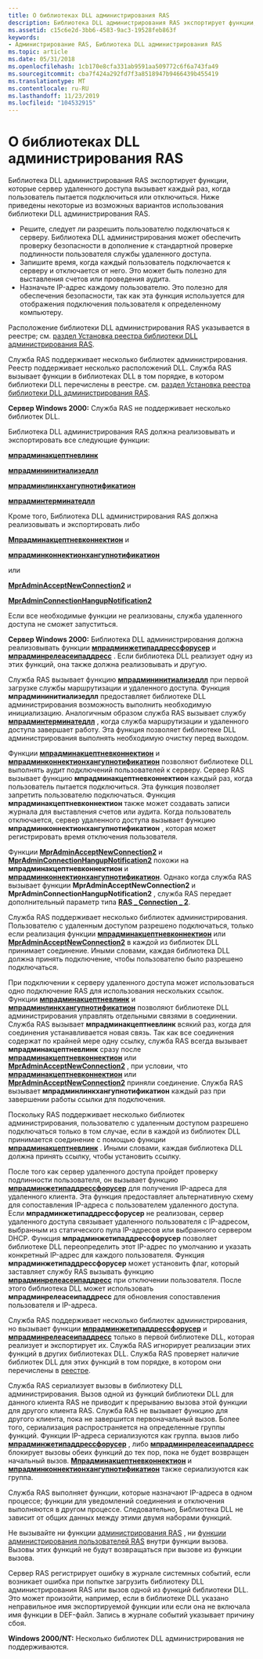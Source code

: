 ```yaml
---
title: О библиотеках DLL администрирования RAS
description: Библиотека DLL администрирования RAS экспортирует функции, которые сервер удаленного доступа вызывает каждый раз, когда пользователь пытается подключиться или отключиться.
ms.assetid: c15c6e2d-3bb6-4583-9ac3-19528feb863f
keywords:
- Администрирование RAS, Библиотека DLL администрирования RAS
ms.topic: article
ms.date: 05/31/2018
ms.openlocfilehash: 1cb170e8cfa331ab9591aa509772c6f6a743fa49
ms.sourcegitcommit: cba7f424a292fd7f3a8518947b9466439b455419
ms.translationtype: MT
ms.contentlocale: ru-RU
ms.lasthandoff: 11/23/2019
ms.locfileid: "104532915"
---
```

# <a name="about-ras-administration-dlls"></a>О библиотеках DLL администрирования RAS

Библиотека DLL администрирования RAS экспортирует функции, которые сервер удаленного доступа вызывает каждый раз, когда пользователь пытается подключиться или отключиться. Ниже приведены некоторые из возможных вариантов использования библиотеки DLL администрирования RAS.

-   Решите, следует ли разрешить пользователю подключаться к серверу. Библиотека DLL администрирования может обеспечить проверку безопасности в дополнение к стандартной проверке подлинности пользователя службы удаленного доступа.
-   Запишите время, когда каждый пользователь подключается к серверу и отключается от него. Это может быть полезно для выставления счетов или проведения аудита.
-   Назначьте IP-адрес каждому пользователю. Это полезно для обеспечения безопасности, так как эта функция используется для отображения подключения пользователя к определенному компьютеру.

Расположение библиотеки DLL администрирования RAS указывается в реестре; см. [раздел Установка реестра библиотеки DLL администрирования RAS](ras-administration-dll-registry-setup.md).

Служба RAS поддерживает несколько библиотек администрирования. Реестр поддерживает несколько расположений DLL. Служба RAS вызывает функции в библиотеках DLL в том порядке, в котором библиотеки DLL перечислены в реестре. см. [раздел Установка реестра библиотеки DLL администрирования RAS](ras-administration-dll-registry-setup.md).

**Сервер Windows 2000:** Служба RAS не поддерживает несколько библиотек DLL.

Библиотека DLL администрирования RAS должна реализовывать и экспортировать все следующие функции:

[**мпрадминакцептневлинк**](/windows/desktop/api/Mprapi/nf-mprapi-mpradminacceptnewlink)

[**мпрадмининитиализедлл**](/windows/desktop/api/Mprapi/nf-mprapi-mpradmininitializedll)

[**мпрадминлинкхангупнотификатион**](/windows/desktop/api/Mprapi/nf-mprapi-mpradminlinkhangupnotification)

[**мпрадминтерминатедлл**](/windows/desktop/api/Mprapi/nf-mprapi-mpradminterminatedll)

Кроме того, Библиотека DLL администрирования RAS должна реализовывать и экспортировать либо

[**Мпрадминакцептневконнектион**](/windows/desktop/api/Mprapi/nf-mprapi-mpradminacceptnewconnection) и

[**мпрадминконнектионхангупнотификатион**](/windows/desktop/api/Mprapi/nf-mprapi-mpradminconnectionhangupnotification)

или

[**MprAdminAcceptNewConnection2**](/windows/desktop/api/Mprapi/nf-mprapi-mpradminacceptnewconnection2) и

[**MprAdminConnectionHangupNotification2**](/windows/desktop/api/Mprapi/nf-mprapi-mpradminconnectionhangupnotification2)

Если все необходимые функции не реализованы, служба удаленного доступа не сможет запуститься.

**Сервер Windows 2000:** Библиотека DLL администрирования должна реализовывать функции [**мпрадминжетипаддрессфорусер**](/windows/desktop/api/Mprapi/nf-mprapi-mpradmingetipaddressforuser) и [**мпрадминрелеасеипаддресс**](/windows/desktop/api/Mprapi/nf-mprapi-mpradminreleaseipaddress) . Если библиотека DLL реализует одну из этих функций, она также должна реализовывать и другую.

Служба RAS вызывает функцию [**мпрадмининитиализедлл**](/windows/desktop/api/Mprapi/nf-mprapi-mpradmininitializedll) при первой загрузке службы маршрутизации и удаленного доступа. Функция **мпрадмининитиализедлл** предоставляет библиотеке DLL администрирования возможность выполнить необходимую инициализацию. Аналогичным образом служба RAS вызывает службу [**мпрадминтерминатедлл**](/windows/desktop/api/Mprapi/nf-mprapi-mpradminterminatedll) , когда служба маршрутизации и удаленного доступа завершает работу. Эта функция позволяет библиотеке DLL администрирования выполнять необходимую очистку перед выходом.

Функции [**мпрадминакцептневконнектион**](/windows/desktop/api/Mprapi/nf-mprapi-mpradminacceptnewconnection) и [**мпрадминконнектионхангупнотификатион**](/windows/desktop/api/Mprapi/nf-mprapi-mpradminconnectionhangupnotification) позволяют библиотеке DLL выполнять аудит подключений пользователей к серверу. Сервер RAS вызывает функцию **мпрадминакцептневконнектион** каждый раз, когда пользователь пытается подключиться. Эта функция позволяет запретить пользователю подключаться. Функция **мпрадминакцептневконнектион** также может создавать записи журнала для выставления счетов или аудита. Когда пользователь отключается, сервер удаленного доступа вызывает функцию **мпрадминконнектионхангупнотификатион** , которая может регистрировать время отключения пользователя.

Функции [**MprAdminAcceptNewConnection2**](/windows/desktop/api/Mprapi/nf-mprapi-mpradminacceptnewconnection2) и [**MprAdminConnectionHangupNotification2**](/windows/desktop/api/Mprapi/nf-mprapi-mpradminconnectionhangupnotification2) похожи на **мпрадминакцептневконнектион** и [**мпрадминконнектионхангупнотификатион**](/windows/desktop/api/Mprapi/nf-mprapi-mpradminconnectionhangupnotification). Однако когда служба RAS вызывает функции **MprAdminAcceptNewConnection2** и **MprAdminConnectionHangupNotification2** , служба RAS передает дополнительный параметр типа [**RAS \_ Connection \_ 2**](/windows/desktop/api/Mprapi/ns-mprapi-ras_connection_2).

Служба RAS поддерживает несколько библиотек администрирования. Пользователю с удаленным доступом разрешено подключаться, только если реализация функции [**мпрадминакцептневконнектион**](/windows/desktop/api/Mprapi/nf-mprapi-mpradminacceptnewconnection) или [**MprAdminAcceptNewConnection2**](/windows/desktop/api/Mprapi/nf-mprapi-mpradminacceptnewconnection2) в каждой из библиотек DLL принимает соединение. Иными словами, каждая библиотека DLL должна принять подключение, чтобы пользователю было разрешено подключаться.

При подключении к серверу удаленного доступа может использоваться одно подключение RAS для использования нескольких ссылок. Функции [**мпрадминакцептневлинк**](/windows/desktop/api/Mprapi/nf-mprapi-mpradminacceptnewlink) и [**мпрадминлинкхангупнотификатион**](/windows/desktop/api/Mprapi/nf-mprapi-mpradminlinkhangupnotification) позволяют библиотеке DLL администрирования управлять отдельными связями в соединении. Служба RAS вызывает **мпрадминакцептневлинк** всякий раз, когда для соединения устанавливается новая связь. Так как все соединения содержат по крайней мере одну ссылку, служба RAS всегда вызывает **мпрадминакцептневлинк** сразу после [**мпрадминакцептневконнектион**](/windows/desktop/api/Mprapi/nf-mprapi-mpradminacceptnewconnection) или [**MprAdminAcceptNewConnection2**](/windows/desktop/api/Mprapi/nf-mprapi-mpradminacceptnewconnection2) , при условии, что [**мпрадминакцептневконнектион**](/windows/desktop/api/Mprapi/nf-mprapi-mpradminacceptnewconnection) или [**MprAdminAcceptNewConnection2**](/windows/desktop/api/Mprapi/nf-mprapi-mpradminacceptnewconnection2) приняли соединение. Служба RAS вызывает **мпрадминлинкхангупнотификатион** каждый раз при завершении работы ссылки для подключения.

Поскольку RAS поддерживает несколько библиотек администрирования, пользователю с удаленным доступом разрешено подключаться только в том случае, если в каждой из библиотек DLL принимается соединение с помощью функции [**мпрадминакцептневлинк**](/windows/desktop/api/Mprapi/nf-mprapi-mpradminacceptnewlink) . Иными словами, каждая библиотека DLL должна принять ссылку, чтобы установить ссылку.

После того как сервер удаленного доступа пройдет проверку подлинности пользователя, он вызывает функцию [**мпрадминжетипаддрессфорусер**](/windows/desktop/api/Mprapi/nf-mprapi-mpradmingetipaddressforuser) для получения IP-адреса для удаленного клиента. Эта функция предоставляет альтернативную схему для сопоставления IP-адреса с пользователем удаленного доступа. Если **мпрадминжетипаддрессфорусер** не реализован, сервер удаленного доступа связывает удаленного пользователя с IP-адресом, выбранным из статического пула IP-адресов или выбранного сервером DHCP. Функция **мпрадминжетипаддрессфорусер** позволяет библиотеке DLL переопределить этот IP-адрес по умолчанию и указать конкретный IP-адрес для каждого пользователя. Функция **мпрадминжетипаддрессфорусер** может установить флаг, который заставляет службу RAS вызывать функцию [**мпрадминрелеасеипаддресс**](/windows/desktop/api/Mprapi/nf-mprapi-mpradminreleaseipaddress) при отключении пользователя. После этого библиотека DLL может использовать **мпрадминрелеасеипаддресс** для обновления сопоставления пользователя и IP-адреса.

Служба RAS поддерживает несколько библиотек администрирования, но вызывает функции [**мпрадминжетипаддрессфорусер**](/windows/desktop/api/Mprapi/nf-mprapi-mpradmingetipaddressforuser) и [**мпрадминрелеасеипаддресс**](/windows/desktop/api/Mprapi/nf-mprapi-mpradminreleaseipaddress) только в первой библиотеке DLL, которая реализует и экспортирует их. Служба RAS игнорирует реализации этих функций в других библиотеках DLL. Служба RAS проверяет наличие библиотек DLL для этих функций в том порядке, в котором они перечислены в [реестре](ras-administration-dll-registry-setup.md).

Служба RAS сериализует вызовы в библиотеку DLL администрирования. Вызов одной из функций библиотеки DLL для данного клиента RAS не приводит к прерыванию вызова этой функции для другого клиента RAS. Служба RAS не вызывает функцию для другого клиента, пока не завершится первоначальный вызов. Более того, сериализация распространяется на определенные группы функций. Функции IP-адреса сериализуются как группа. вызов либо [**мпрадминжетипаддрессфорусер**](/windows/desktop/api/Mprapi/nf-mprapi-mpradmingetipaddressforuser) , либо [**мпрадминрелеасеипаддресс**](/windows/desktop/api/Mprapi/nf-mprapi-mpradminreleaseipaddress) блокирует вызовы обеих функций до тех пор, пока не будет возвращен начальный вызов. [**Мпрадминакцептневконнектион**](/windows/desktop/api/Mprapi/nf-mprapi-mpradminacceptnewconnection) и [**мпрадминконнектионхангупнотификатион**](/windows/desktop/api/Mprapi/nf-mprapi-mpradminconnectionhangupnotification) также сериализуются как группа.

Служба RAS выполняет функции, которые назначают IP-адреса в одном процессе; функции для уведомлений соединения и отключения выполняются в другом процессе. Следовательно, Библиотека DLL не зависит от общих данных между этими двумя наборами функций.

Не вызывайте ни функции [администрирования RAS](ras-administration-functions.md) , ни [функции администрирования пользователей RAS](ras-user-administration-functions.md) внутри функции вызова. Вызовы этих функций не будут возвращаться при вызове из функции вызова.

Сервер RAS регистрирует ошибку в журнале системных событий, если возникает ошибка при попытке загрузить библиотеку DLL администрирования RAS или вызов одной из функций библиотеки DLL. Это может произойти, например, если в библиотеке DLL указано неправильное имя экспортируемой функции или если она не включала имя функции в DEF-файл. Запись в журнале событий указывает причину сбоя.

**Windows 2000/NT:** Несколько библиотек DLL администрирования не поддерживаются.

 

 




